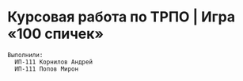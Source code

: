 # Курсовая работа по ТРПО | Игра «100 спичек»

    Выполнили:
      ИП-111 Корнилов Андрей
      ИП-111 Попов Мирон
